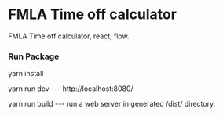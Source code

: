 # FMLA Time off calculator
FMLA Time off calculator, react, flow.

### Run Package
yarn install

yarn run dev --- http://localhost:8080/

yarn run build --- run a web server in generated /dist/ directory.
